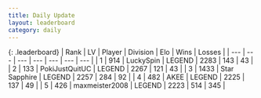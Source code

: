 ```yaml
---
title: Daily Update
layout: leaderboard
category: daily
---
```


{: .leaderboard}
| Rank | LV | Player | Division | Elo | Wins | Losses |
| --- | --- | --- | --- | --- | --- | --- |
| <span data-change="2">1</span> | 914 | <span title="ID: 498412">LuckySpin</span> | LEGEND | <span data-change="36">2283</span> | <span data-change="7">143</span> | <span data-change="0">43</span> |
| <span data-change="0">2</span> | 133 | <span title="ID: 512752">PokiJustQuitUC</span> | LEGEND | <span data-change="0">2267</span> | <span data-change="0">121</span> | <span data-change="0">43</span> |
| <span data-change="-2">3</span> | 1433 | <span title="ID: 315148">Star Sapphire</span> | LEGEND | <span data-change="-21">2257</span> | <span data-change="1">284</span> | <span data-change="2">92</span> |
| <span data-change="0">4</span> | 482 | <span title="ID: 455100">AKEE</span> | LEGEND | <span data-change="-14">2225</span> | <span data-change="3">137</span> | <span data-change="2">49</span> |
| <span data-change="0">5</span> | 426 | <span title="ID: 410122">maxmeister2008</span> | LEGEND | <span data-change="-1">2223</span> | <span data-change="7">514</span> | <span data-change="2">345</span> |